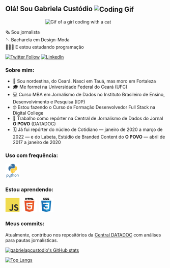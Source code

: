 ## Olá! Sou Gabriela Custódio <img alt="Coding Gif" src="https://media2.giphy.com/media/du3J3cXyzhj75IOgvA/giphy.gif?cid=790b76118849e7b024333f0377101b6f9d71150022128261&rid=giphy.gif&ct=g" height="40" width="40" align="center"/>&nbsp;<br/> 

<img alt="Gif of a girl coding with a cat" src="https://media4.giphy.com/media/LMcB8XospGZO8UQq87/giphy.gif?cid=ecf05e477ld3bln93ahngtklbjb6glw7x8czfeznyn8m76vq&rid=giphy.gif&ct=g" align="right" style="width:75%; height:auto;" />&nbsp;

🗞 Sou jornalista </br>
🪡 Bacharela em Design-Moda </br>
👩🏻‍💻 E estou estudando programação </br>

[![Twitter Follow](https://img.shields.io/twitter/follow/gabrielapcstd?color=ff69b4&label=gabrielapcstd&logo=twitter&logoColor=ff69b4&style=for-the-badge)](https://twitter.com/gabrielapcstd/)
[![LinkedIn](https://shields.io/badge/LinkedIn-gabrielapcustodio-ff69b4?logo=LinkedIn&logoColor=ff69b4&style=for-the-badge)](https://www.linkedin.com/in/gabrielapcustodio/)

### Sobre mim:

- 📍 Sou nordestina, do Ceará. Nasci em Tauá, mas moro em Fortaleza
- 🎓 Me formei na Universidade Federal do Ceará (UFC)
- 💻 Curso MBA em Jornalismo de Dados no Instituto Brasileiro de Ensino, Desenvolvimento e Pesquisa (IDP)
- 🤓 Estou fazendo o Curso de Formação Desenvolvedor Full Stack na Digital College
- 📰 Trabalho como repórter na Central de Jornalismo de Dados do Jornal **O POVO** (DATADOC)
- 🗓 Já fui repórter do núcleo de Cotidiano — janeiro de 2020 a março de 2022 — e do Labeta, Estúdio de Branded Content do **O POVO** — abril de 2017 a janeiro de 2020

### Uso com frequência:
<img alt="Python icon" src="https://github.com/devicons/devicon/blob/master/icons/python/python-original-wordmark.svg" height="45" width="45"/>&nbsp;

### Estou aprendendo:
<img alt="JavaScript icon" src="https://github.com/devicons/devicon/blob/master/icons/javascript/javascript-original.svg" height="45" width="45"/>&nbsp; <img alt="HTML icon" src="https://github.com/devicons/devicon/blob/master/icons/html5/html5-original-wordmark.svg" height="45" width="45"/>&nbsp; <img alt="CSS icon" src="https://github.com/devicons/devicon/blob/master/icons/css3/css3-original-wordmark.svg" height="45" width="45"/>&nbsp;


### Meus commits:

Atualmente, contribuo nos repositórios da [Central DATADOC](https://github.com/datadoc-opovo) com análises para pautas jornalísticas.

[![gabrielapcustodio's GitHub stats](https://github-readme-stats.vercel.app/api?username=gabrielapcustodio&show_icons=true&count_private=true&theme=buefy&title_color=ff69b4&icon_color=703cd8)](https://github.com/gabrielapcustodio)

[![Top Langs](https://github-readme-stats.vercel.app/api/top-langs/?username=gabrielapcustodio&layout=compact&theme=buefy&title_color=ff69b4)](https://github.com/gabrielapcustodio/github-readme-stats)
